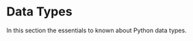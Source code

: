 # Data Types

In this section the essentials to known about Python data types.

```{tableofcontents}
```



